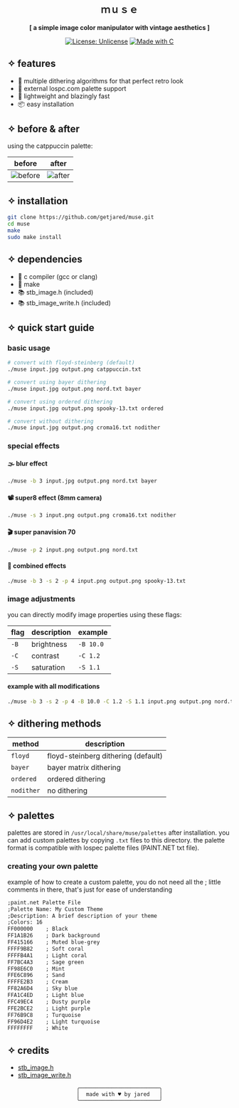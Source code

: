 <div align="center">

## ｍｕｓｅ

**[ a simple image color manipulator with vintage aesthetics ]**

[![License: Unlicense](https://img.shields.io/badge/License-Unlicense-pink.svg)](http://unlicense.org/)
[![Made with C](https://img.shields.io/badge/Made%20with-C-purple.svg)](https://en.wikipedia.org/wiki/C_(programming_language))

</div>

## ✧ features

- 🎨 multiple dithering algorithms for that perfect retro look
- 🌈 external lospc.com palette support
- 🚀 lightweight and blazingly fast
- 📦 easy installation

## ✧ before & after

using the catppuccin palette:

| before | after |
|--------|-------|
| ![before](https://i.imgur.com/fkzmPtQ.jpg) | ![after](https://i.imgur.com/tkTjHtR.png) |

## ✧ installation

```bash
git clone https://github.com/getjared/muse.git
cd muse
make
sudo make install
```

## ✧ dependencies

- 📝 c compiler (gcc or clang)
- 🔧 make
- 📚 stb_image.h (included)
- 📚 stb_image_write.h (included)

## ✧ quick start guide

### basic usage

```bash
# convert with floyd-steinberg (default)
./muse input.jpg output.png catppuccin.txt

# convert using bayer dithering
./muse input.jpg output.png nord.txt bayer

# convert using ordered dithering
./muse input.jpg output.png spooky-13.txt ordered

# convert without dithering
./muse input.jpg output.png croma16.txt nodither
```

### special effects

#### 🌫️ blur effect
```bash
./muse -b 3 input.jpg output.png nord.txt bayer
```

#### 📽️ super8 effect (8mm camera)
```bash
./muse -s 3 input.png output.png croma16.txt nodither
```

#### 🎬 super panavision 70
```bash
./muse -p 2 input.png output.png nord.txt
```

#### 🎨 combined effects
```bash
./muse -b 3 -s 2 -p 4 input.png output.png spooky-13.txt
```

### image adjustments

you can directly modify image properties using these flags:

| flag | description | example |
|------|-------------|---------|
| `-B` | brightness | `-B 10.0` |
| `-C` | contrast | `-C 1.2` |
| `-S` | saturation | `-S 1.1` |

#### example with all modifications
```bash
./muse -b 3 -s 2 -p 4 -B 10.0 -C 1.2 -S 1.1 input.png output.png nord.txt floyd
```

## ✧ dithering methods

| method | description |
|--------|-------------|
| `floyd` | floyd-steinberg dithering (default) |
| `bayer` | bayer matrix dithering |
| `ordered` | ordered dithering |
| `nodither` | no dithering |

## ✧ palettes

palettes are stored in `/usr/local/share/muse/palettes` after installation. you can add custom palettes by copying `.txt` files to this directory. the palette format is compatible with lospec palette files (PAINT.NET txt file).

### creating your own palette
example of how to create a custom palette, you do not need all the ; little comments in there, that's just for ease of understanding

```txt
;paint.net Palette File
;Palette Name: My Custom Theme
;Description: A brief description of your theme
;Colors: 16
FF000000    ; Black
FF1A1B26    ; Dark background
FF415166    ; Muted blue-grey
FFFF9B82    ; Soft coral
FFFFB4A1    ; Light coral
FF7BC4A3    ; Sage green
FF98E6C0    ; Mint
FFE6C896    ; Sand
FFFFE2B3    ; Cream
FF82A6D4    ; Sky blue
FFA1C4ED    ; Light blue
FFC49EC4    ; Dusty purple
FFE2BCE2    ; Light purple
FF76B9C8    ; Turquoise
FF96D4E2    ; Light turquoise
FFFFFFFF    ; White
```

## ✧ credits

- [stb_image.h](https://github.com/nothings/stb/blob/master/stb_image.h)
- [stb_image_write.h](https://github.com/nothings/stb/blob/master/stb_image_write.h)

<div align="center">

```ascii
╭─────────────────────────╮
│  made with ♥ by jared   │
╰─────────────────────────╯
```

</div>
